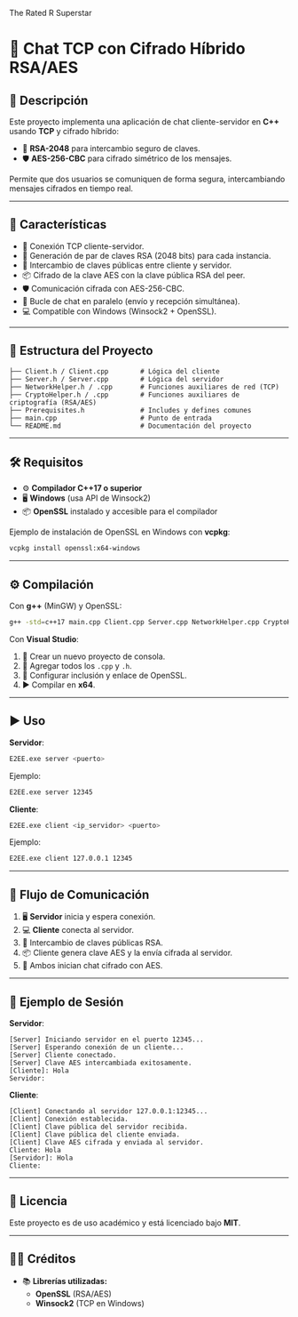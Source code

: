 The Rated R Superstar
# 🔐 Chat TCP con Cifrado Híbrido RSA/AES

## 📌 Descripción
Este proyecto implementa una aplicación de chat cliente-servidor en **C++** usando **TCP** y cifrado híbrido:
- 🔑 **RSA-2048** para intercambio seguro de claves.
- 🛡 **AES-256-CBC** para cifrado simétrico de los mensajes.

Permite que dos usuarios se comuniquen de forma segura, intercambiando mensajes cifrados en tiempo real.

---

## 🚀 Características
- 📡 Conexión TCP cliente-servidor.
- 🔑 Generación de par de claves RSA (2048 bits) para cada instancia.
- 🔄 Intercambio de claves públicas entre cliente y servidor.
- 📦 Cifrado de la clave AES con la clave pública RSA del peer.
- 🛡 Comunicación cifrada con AES-256-CBC.
- 💬 Bucle de chat en paralelo (envío y recepción simultánea).
- 💻 Compatible con Windows (Winsock2 + OpenSSL).

---

## 📂 Estructura del Proyecto
```
├── Client.h / Client.cpp        # Lógica del cliente
├── Server.h / Server.cpp        # Lógica del servidor
├── NetworkHelper.h / .cpp       # Funciones auxiliares de red (TCP)
├── CryptoHelper.h / .cpp        # Funciones auxiliares de criptografía (RSA/AES)
├── Prerequisites.h              # Includes y defines comunes
├── main.cpp                     # Punto de entrada
└── README.md                    # Documentación del proyecto
```

---

## 🛠️ Requisitos
- ⚙️ **Compilador C++17 o superior**
- 🖥 **Windows** (usa API de Winsock2)
- 📦 **OpenSSL** instalado y accesible para el compilador

Ejemplo de instalación de OpenSSL en Windows con **vcpkg**:
```bash
vcpkg install openssl:x64-windows
```

---

## ⚙️ Compilación
Con **g++** (MinGW) y OpenSSL:
```bash
g++ -std=c++17 main.cpp Client.cpp Server.cpp NetworkHelper.cpp CryptoHelper.cpp -lws2_32 -lssl -lcrypto -o E2EE.exe
```

Con **Visual Studio**:
1. 📂 Crear un nuevo proyecto de consola.
2. 📄 Agregar todos los `.cpp` y `.h`.
3. 🔗 Configurar inclusión y enlace de OpenSSL.
4. ▶️ Compilar en **x64**.

---

## ▶️ Uso
**Servidor**:
```bash
E2EE.exe server <puerto>
```
Ejemplo:
```bash
E2EE.exe server 12345
```

**Cliente**:
```bash
E2EE.exe client <ip_servidor> <puerto>
```
Ejemplo:
```bash
E2EE.exe client 127.0.0.1 12345
```

---

## 🔄 Flujo de Comunicación
1. 🖥 **Servidor** inicia y espera conexión.
2. 💻 **Cliente** conecta al servidor.
3. 🔑 Intercambio de claves públicas RSA.
4. 📦 Cliente genera clave AES y la envía cifrada al servidor.
5. 💬 Ambos inician chat cifrado con AES.

---

## 📜 Ejemplo de Sesión
**Servidor**:
```
[Server] Iniciando servidor en el puerto 12345...
[Server] Esperando conexión de un cliente...
[Server] Cliente conectado.
[Server] Clave AES intercambiada exitosamente.
[Cliente]: Hola
Servidor:
```

**Cliente**:
```
[Client] Conectando al servidor 127.0.0.1:12345...
[Client] Conexión establecida.
[Client] Clave pública del servidor recibida.
[Client] Clave pública del cliente enviada.
[Client] Clave AES cifrada y enviada al servidor.
Cliente: Hola
[Servidor]: Hola
Cliente:
```

---

## 📄 Licencia
Este proyecto es de uso académico y está licenciado bajo **MIT**.

---

## 👨‍💻 Créditos
- 📚 **Librerías utilizadas:**
  - **OpenSSL** (RSA/AES)
  - **Winsock2** (TCP en Windows)
